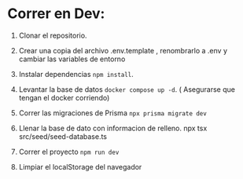 # Correr en Dev:

1. Clonar el repositorio.

2. Crear una copia del archivo .env.template , renombrarlo a .env y cambiar las variables de entorno

3. Instalar dependencias `npm install`.

4. Levantar la base de datos `docker compose up -d`. ( Asegurarse que tengan el docker corriendo)

5. Correr las migraciones de Prisma `npx prisma migrate dev`

6. Llenar la base de dato con informacion de relleno. npx tsx src/seed/seed-database.ts

7. Correr el proyecto `npm run dev`

8. Limpiar el localStorage del navegador

